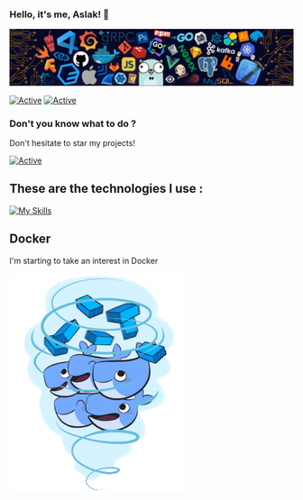 ### Hello, it's me, Aslak! 👋
![](https://github.com/aslakoffi/aslakoffi/blob/master/icons/header_.png)

[![Active](https://img.shields.io/badge/Langages-JS%20/%20Go%20/%20C%20/%20C++%20-cyan?style=flat-square)](https://www.github.com/aslakoffi)
[![Active](https://img.shields.io/badge/Discord-CLICK-blue?style=flat-square&logo=discord)](https://discord.gg/9njkkWmVVt) 

### Don't you know what to do ?

Don't hesitate to star my projects!

[![Active](https://github-readme-stats.vercel.app/api?username=aslakoffi&show_icons=true&theme=dark&count_private=true&hide=prs,issues)](https://www.github.com/aslakoffi)

## These are the technologies I use :

[![My Skills](https://skillicons.dev/icons?i=c,cpp,cs,go,js,ts,html,css,electron,docker,aws,godot,netlify,mysql,raspberrypi,unreal)](https://skillicons.dev)

## Docker

I'm starting to take an interest in Docker

![](https://github.com/aslakoffi/aslakoffi/blob/master/icons/docker.gif)
